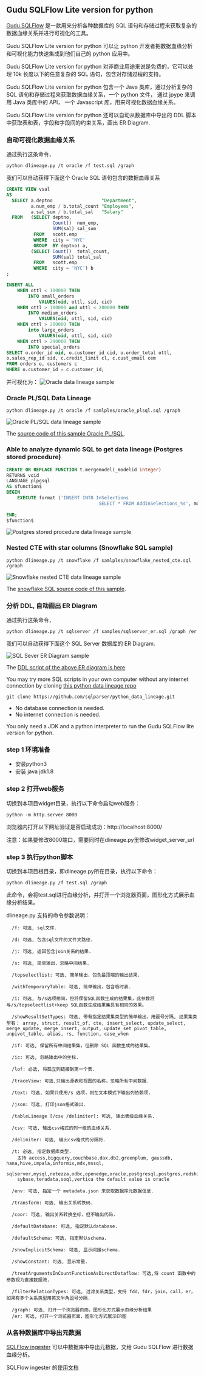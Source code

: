 ## Gudu SQLFlow Lite version for python

[Gudu SQLFlow](https://sqlflow.gudusoft.com) 是一款用来分析各种数据库的 SQL 语句和存储过程来获取复杂的数据血缘关系并进行可视化的工具。

Gudu SQLFlow Lite version for python 可以让 python 开发者把数据血缘分析和可视化能力快速集成到他们自己的 python 应用中。

Gudu SQLFlow Lite version for python 对非商业用途来说是免费的，它可以处理 10k 长度以下的任意复杂的 SQL 语句，包含对存储过程的支持。

Gudu SQLFlow Lite version for python 包含一个 Java 类库，通过分析复杂的 SQL 语句和存储过程来获取数据血缘关系，一个 python 文件，
通过 jpype 来调用 Java 类库中的 API， 一个 Javascript 库，用来可视化数据血缘关系。

Gudu SQLFlow Lite version for python 还可以自动从数据库中导出的 DDL 脚本中获取表和表，字段和字段间的约束关系，画出 ER Diagram.

### 自动可视化数据血缘关系

通过执行这条命令，
```
python dlineage.py /t oracle /f test.sql /graph
```

我们可以自动获得下面这个 Oracle SQL 语句包含的数据血缘关系
```sql
CREATE VIEW vsal 
AS 
  SELECT a.deptno                  "Department", 
         a.num_emp / b.total_count "Employees", 
         a.sal_sum / b.total_sal   "Salary" 
  FROM   (SELECT deptno, 
                 Count()  num_emp, 
                 SUM(sal) sal_sum 
          FROM   scott.emp 
          WHERE  city = 'NYC' 
          GROUP  BY deptno) a, 
         (SELECT Count()  total_count, 
                 SUM(sal) total_sal 
          FROM   scott.emp 
          WHERE  city = 'NYC') b 
;

INSERT ALL
	WHEN ottl < 100000 THEN
		INTO small_orders
			VALUES(oid, ottl, sid, cid)
	WHEN ottl > 100000 and ottl < 200000 THEN
		INTO medium_orders
			VALUES(oid, ottl, sid, cid)
	WHEN ottl > 200000 THEN
		into large_orders
			VALUES(oid, ottl, sid, cid)
	WHEN ottl > 290000 THEN
		INTO special_orders
SELECT o.order_id oid, o.customer_id cid, o.order_total ottl,
o.sales_rep_id sid, c.credit_limit cl, c.cust_email cem
FROM orders o, customers c
WHERE o.customer_id = c.customer_id;
```

并可视化为：
![Oracle data lineage sample](samples/images/oracle_data_lineage.png)

### Oracle PL/SQL Data Lineage 
```
python dlineage.py /t oracle /f samlples/oracle_plsql.sql /graph
```

![Oracle PL/SQL data lineage sample](samples/images/oracle_plsql_data_lineage.png)

The [source code of this sample Oracle PL/SQL](samples/oracle_plsql.sql).

### Able to analyze dynamic SQL to get data lineage (Postgres stored procedure)
```sql
CREATE OR REPLACE FUNCTION t.mergemodel(_modelid integer)
RETURNS void
LANGUAGE plpgsql
AS $function$
BEGIN
    EXECUTE format ('INSERT INTO InSelections
                                  SELECT * FROM AddInSelections_%s', modelid);
                  
END;
$function$
```

![Postgres stored procedure data lineage sample](samples/images/postgresql_plsql_data_lineage.png)
  
### Nested CTE with star columns (Snowflake SQL sample)
```
python dlineage.py /t snowflake /f samlples/snowflake_nested_cte.sql /graph
```

![Snowflake nested CTE data lineage sample](samples/images/snowflake_nested_cte_data_lineage.png)

The [snowflake SQL source code of this sample](samples/snowflake_nested_cte.sql).  

### 分析 DDL, 自动画出 ER Diagram

通过执行这条命令，
```
python dlineage.py /t sqlserver /f samples/sqlserver_er.sql /graph /er
```

我们可以自动获得下面这个 SQL Server 数据库的 ER Diagram.

![SQL Sever ER Diagram sample](samples/images/sqlserver_er_diagram.png)

The [DDL script of the above ER diagram is here](samples/sqlserver_er.sql).


You may try more SQL scripts in your own computer without any internet connection by cloning [this python data lineage repo](https://github.com/sqlparser/python_data_lineage)
```shell
git clone https://github.com/sqlparser/python_data_lineage.git
```

- No database connection is needed.
- No internet connection is needed.

You only need a JDK and a python interpreter to run the Gudu SQLFlow lite version for python. 

### step 1 环境准备
  * 安装python3
  * 安装 java jdk1.8

### step 2 打开web服务
 切换到本项目widget目录，执行以下命令启动web服务：

 `python -m http.server 8000`
  
  浏览器内打开以下网址验证是否启动成功：http://localhost:8000/
  
  注意：如果要修改8000端口，需要同时在dlineage.py里修改widget_server_url

### step 3 执行python脚本
  切换到本项目根目录，即dlineage.py所在目录，执行以下命令：

  `python dlineage.py /f test.sql /graph`
   
   此命令，会将test.sql进行血缘分析，并打开一个浏览器页面，图形化方式展示血缘分析结果。
   
   dlineage.py 支持的命令参数说明：

      /f: 可选, sql文件.

      /d: 可选, 包含sql文件的文件夹路径.

      /j: 可选, 返回包含join关系的结果.

      /s: 可选, 简单输出，忽略中间结果.

      /topselectlist: 可选, 简单输出，包含最顶端的输出结果.

      /withTemporaryTable: 可选, 简单输出，包含临时表.

      /i: 可选, 与/s选项相同，但将保留SQL函数生成的结果集，此参数将与/s/topselectlist+keep SQL函数生成结果集具有相同的效果。

      /showResultSetTypes: 可选, 带有指定结果集类型的简单输出，用逗号分隔, 结果集类型有： array, struct, result_of, cte, insert_select, update_select, merge_update, merge_insert, output, update_set pivot_table, unpivot_table, alias, rs, function, case_when

      /if: 可选, 保留所有中间结果集，但删除 SQL 函数生成的结果集。

      /ic: 可选, 忽略输出中的坐标.

      /lof: 必选, 将孤立列链接到第一个表.

      /traceView: 可选,只输出源表和视图的名称，忽略所有中间数据.

      /text: 可选, 如果只使用/s 选项，则在文本模式下输出列依赖项.

      /json: 可选, 打印json格式输出.

      /tableLineage [/csv /delimiter]: 可选, 输出表级血缘关系.

      /csv: 可选, 输出csv格式的列一级的血缘关系.

      /delimiter: 可选, 输出csv格式的分隔符.

      /t: 必选, 指定数据库类型. 
        支持 access,bigquery,couchbase,dax,db2,greenplum, gaussdb, hana,hive,impala,informix,mdx,mssql,
        sqlserver,mysql,netezza,odbc,openedge,oracle,postgresql,postgres,redshift,snowflake,
        sybase,teradata,soql,vertica the default value is oracle

      /env: 可选, 指定一个 metadata.json 来获取数据库元数据信息.

      /transform: 可选, 输出关系转换码.

      /coor: 可选, 输出关系转换坐标，但不输出代码.

      /defaultDatabase: 可选, 指定默认database.

      /defaultSchema: 可选, 指定默认schema.

      /showImplicitSchema: 可选, 显示间接schema.

      /showConstant: 可选, 显示常量.

      /treatArgumentsInCountFunctionAsDirectDataflow: 可选,将 count 函数中的参数视为直接数据流.

      /filterRelationTypes: 可选, 过滤关系类型，支持 fdd，fdr，join，call，er，如果有多个关系类型用英文半角逗号分隔.

      /graph: 可选, 打开一个浏览器页面，图形化方式展示血缘分析结果
      /er: 可选, 打开一个浏览器页面，图形化方式展示ER图
	  
	  
### 从各种数据库中导出元数据
[SQLFlow ingester](https://github.com/sqlparser/sqlflow_public/releases) 可以中数据库中导出元数据，交给 Gudu SQLFlow 进行数据血缘分析。

SQLFlow ingester 的[使用文档](https://docs.gudusoft.com/6.-sqlflow-ingester/introduction)